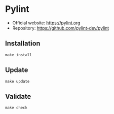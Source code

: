 Pylint
======


- Official website: https://pylint.org
- Repository: https://github.com/pylint-dev/pylint


Installation
------------
```
make install
```


Update
------
```
make update
```


Validate
--------
```
make check
```
